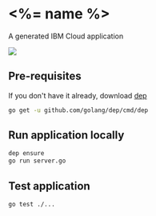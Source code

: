 # <%= name %>

A generated IBM Cloud application

[![](https://img.shields.io/badge/IBM%20Cloud-powered-blue.svg)](https://bluemix.net)

## Pre-requisites

If you don't have it already, download [dep](https://github.com/golang/dep)
```bash
go get -u github.com/golang/dep/cmd/dep
```

## Run application locally

```bash
dep ensure
go run server.go
```

## Test application

```bash
go test ./...
```